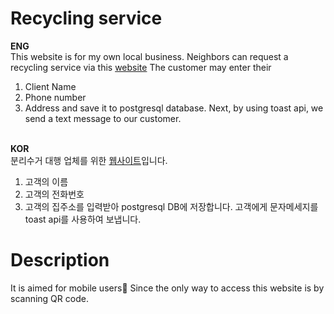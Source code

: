 # Recycling service<br>
**ENG**<br>
This website is for my own local business. 
Neighbors can request a recycling service via this <a href="recycling-service.herokuapp.com">website</a>
The customer may enter their 
1. Client Name 
2. Phone number 
3. Address and save it to postgresql database.
Next, by using toast api, we send a text message to our customer.<br><br>

**KOR**<br>
분리수거 대행 업체를 위한 <a href="recycling-service.herokuapp.com">웹사이트</a>입니다. 
1. 고객의 이름 
2. 고객의 전화번호 
3. 고객의 집주소를 입력받아 postgresql DB에 저장합니다.
고객에게 문자메세지를 toast api를 사용하여 보냅니다.

# Description
It is aimed for mobile users:iphone: Since the only way to access this website is by scanning QR code.
